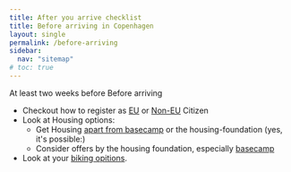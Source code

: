 ```yaml
---
title: After you arrive checklist
title: Before arriving in Copenhagen
layout: single
permalink: /before-arriving
sidebar:
  nav: "sitemap"
# toc: true
---
```


At least two weeks before Before arriving 
- Checkout how to register as [EU](register/EU-citizen) or [Non-EU](register/non-eu/) Citizen
  <!-- > You have to book appointsments at least two weeks before arriving. -->
- Look at Housing options:
  - Get Housing [apart from basecamp](housing/not-housing-foudation/) or the housing-foundation (yes, it's possible:)
  - Consider offers by the housing foundation, especially [basecamp](housing/basecamp/)
- Look at your [biking opitions](transportation/bikes/).
